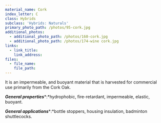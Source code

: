 ```yaml
---
material_name: Cork
index_letter: C
class: Hybrids
subclass: 'Hybrids: Naturals'
primary_photo_path: /photos/95-cork.jpg
additional_photos:
  - additional_photo_path: /photos/160-cork.jpg
  - additional_photo_path: /photos/174-wine cork.jpg
links:
  - link_title:
    link_address:
files:
  - file_name:
    file_path:
---
```



It is an impermeable, and buoyant material that is harvested for commercial use primarily from the Cork Oak.

***General properties****:*hydrophobic, fire-retardant, impermeable, elastic, buoyant.

***General applications****:*bottle stoppers, housing insulation, badminton shuttlecocks.